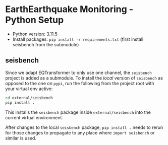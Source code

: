 # EarthEarthquake Monitoring - Python Setup
- Python version: 3.11.5
- Install packages: `pip install -r requirements.txt` (first install seisbench from the submodule)

## seisbench
Since we adapt EQTransformer to only use one channel, the `seisbench` project is added as a submodule.  To install the *local* version of `seisbench` as opposed to the one on `pypi`, run the following from the project root with your virtual env active:
```bash
cd external/seisbench
pip install .
```
This installs the `seisbench` package inside `external/seisbench` into the current virtual environment.

After changes to the local `seisbench` package, `pip install .` needs to rerun for those changes to propagate to any place where `import seisbench` or similar is used.
